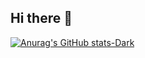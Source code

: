 ## Hi there 👋

[![Anurag's GitHub stats-Dark](https://github-readme-stats.vercel.app/api?username=Gabriel-Bezerra-14&show_icons=true&theme=dark#gh-dark-mode-only)](https://github.com/anuraghazra/github-readme-stats#gh-dark-mode-only)

<!--
**Gabriel-Bezerra14/Gabriel-Bezerra14** is a ✨ _special_ ✨ repository because its `README.md` (this file) appears on your GitHub profile.

Here are some ideas to get you started:

- 🔭 I’m currently working on ...
- 🌱 I’m currently learning ...
- 👯 I’m looking to collaborate on ...
- 🤔 I’m looking for help with ...
- 💬 Ask me about ...
- 📫 How to reach me: ...
- 😄 Pronouns: ...
- ⚡ Fun fact: ...
-->
